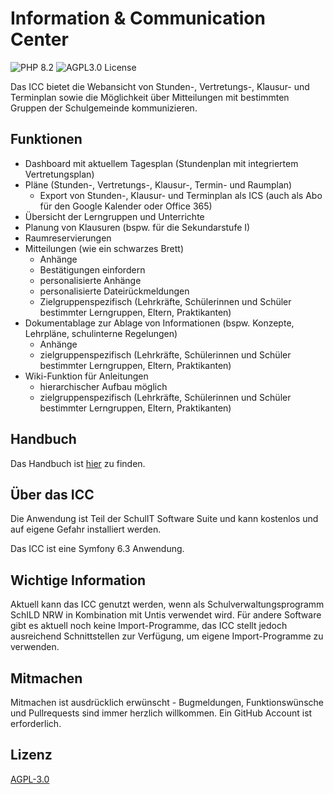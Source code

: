 # Information & Communication Center

![PHP 8.2](https://img.shields.io/badge/PHP-8.2-success.svg?style=flat-square) 
![AGPL3.0 License](https://img.shields.io/github/license/schulit/icc.svg?style=flat-square)


Das ICC bietet die Webansicht von Stunden-, Vertretungs-, Klausur- und Terminplan sowie die Möglichkeit über Mitteilungen 
mit bestimmten Gruppen der Schulgemeinde kommunizieren.

## Funktionen

* Dashboard mit aktuellem Tagesplan (Stundenplan mit integriertem Vertretungsplan)
* Pläne (Stunden-, Vertretungs-, Klausur-, Termin- und Raumplan)
    * Export von Stunden-, Klausur- und Terminplan als ICS (auch als Abo für den Google Kalender oder Office 365)
* Übersicht der Lerngruppen und Unterrichte
* Planung von Klausuren (bspw. für die Sekundarstufe I)
* Raumreservierungen
* Mitteilungen (wie ein schwarzes Brett)
    * Anhänge
    * Bestätigungen einfordern
    * personalisierte Anhänge
    * personalisierte Dateirückmeldungen
    * Zielgruppenspezifisch (Lehrkräfte, Schülerinnen und Schüler bestimmter Lerngruppen, Eltern, Praktikanten)
* Dokumentablage zur Ablage von Informationen (bspw. Konzepte, Lehrpläne, schulinterne Regelungen)
    * Anhänge
    * zielgruppenspezifisch (Lehrkräfte, Schülerinnen und Schüler bestimmter Lerngruppen, Eltern, Praktikanten)
* Wiki-Funktion für Anleitungen
    * hierarchischer Aufbau möglich
    * zielgruppenspezifisch (Lehrkräfte, Schülerinnen und Schüler bestimmter Lerngruppen, Eltern, Praktikanten)

## Handbuch

Das Handbuch ist [hier](https://docs.schulit.de/icc) zu finden. 

## Über das ICC

Die Anwendung ist Teil der SchulIT Software Suite und kann kostenlos und auf eigene Gefahr installiert werden.

Das ICC ist eine Symfony 6.3 Anwendung.

## Wichtige Information

Aktuell kann das ICC genutzt werden, wenn als Schulverwaltungsprogramm SchILD NRW in Kombination mit Untis verwendet wird.
Für andere Software gibt es aktuell noch keine Import-Programme, das ICC stellt jedoch ausreichend Schnittstellen zur Verfügung,
um eigene Import-Programme zu verwenden.

## Mitmachen

Mitmachen ist ausdrücklich erwünscht - Bugmeldungen, Funktionswünsche und Pullrequests sind immer herzlich willkommen. 
Ein GitHub Account ist erforderlich. 

## Lizenz

[AGPL-3.0](LICENSE)

